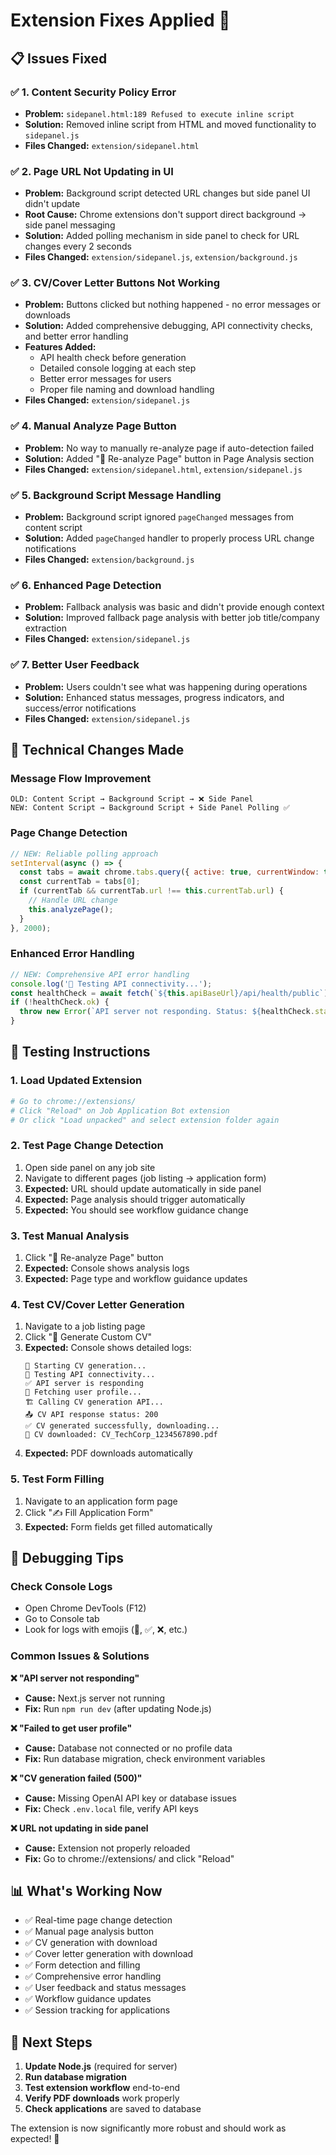 # Extension Fixes Applied 🔧

## 📋 Issues Fixed

### ✅ **1. Content Security Policy Error**
- **Problem:** `sidepanel.html:189 Refused to execute inline script`
- **Solution:** Removed inline script from HTML and moved functionality to `sidepanel.js`
- **Files Changed:** `extension/sidepanel.html`

### ✅ **2. Page URL Not Updating in UI**  
- **Problem:** Background script detected URL changes but side panel UI didn't update
- **Root Cause:** Chrome extensions don't support direct background → side panel messaging
- **Solution:** Added polling mechanism in side panel to check for URL changes every 2 seconds
- **Files Changed:** `extension/sidepanel.js`, `extension/background.js`

### ✅ **3. CV/Cover Letter Buttons Not Working**
- **Problem:** Buttons clicked but nothing happened - no error messages or downloads
- **Solution:** Added comprehensive debugging, API connectivity checks, and better error handling
- **Features Added:**
  - API health check before generation
  - Detailed console logging at each step
  - Better error messages for users
  - Proper file naming and download handling
- **Files Changed:** `extension/sidepanel.js`

### ✅ **4. Manual Analyze Page Button**
- **Problem:** No way to manually re-analyze page if auto-detection failed
- **Solution:** Added "🔄 Re-analyze Page" button in Page Analysis section
- **Files Changed:** `extension/sidepanel.html`, `extension/sidepanel.js`

### ✅ **5. Background Script Message Handling**
- **Problem:** Background script ignored `pageChanged` messages from content script
- **Solution:** Added `pageChanged` handler to properly process URL change notifications
- **Files Changed:** `extension/background.js`

### ✅ **6. Enhanced Page Detection**  
- **Problem:** Fallback analysis was basic and didn't provide enough context
- **Solution:** Improved fallback page analysis with better job title/company extraction
- **Files Changed:** `extension/sidepanel.js`

### ✅ **7. Better User Feedback**
- **Problem:** Users couldn't see what was happening during operations
- **Solution:** Enhanced status messages, progress indicators, and success/error notifications
- **Files Changed:** `extension/sidepanel.js`

## 🔧 **Technical Changes Made**

### **Message Flow Improvement**
```
OLD: Content Script → Background Script → ❌ Side Panel
NEW: Content Script → Background Script + Side Panel Polling ✅
```

### **Page Change Detection**
```javascript
// NEW: Reliable polling approach
setInterval(async () => {
  const tabs = await chrome.tabs.query({ active: true, currentWindow: true });
  const currentTab = tabs[0];
  if (currentTab && currentTab.url !== this.currentTab.url) {
    // Handle URL change
    this.analyzePage();
  }
}, 2000);
```

### **Enhanced Error Handling**
```javascript
// NEW: Comprehensive API error handling
console.log('🔗 Testing API connectivity...');
const healthCheck = await fetch(`${this.apiBaseUrl}/api/health/public`);
if (!healthCheck.ok) {
  throw new Error(`API server not responding. Status: ${healthCheck.status}`);
}
```

## 🧪 **Testing Instructions**

### **1. Load Updated Extension**
```bash
# Go to chrome://extensions/
# Click "Reload" on Job Application Bot extension
# Or click "Load unpacked" and select extension folder again
```

### **2. Test Page Change Detection**
1. Open side panel on any job site
2. Navigate to different pages (job listing → application form)
3. **Expected:** URL should update automatically in side panel
4. **Expected:** Page analysis should trigger automatically
5. **Expected:** You should see workflow guidance change

### **3. Test Manual Analysis**  
1. Click "🔄 Re-analyze Page" button
2. **Expected:** Console shows analysis logs
3. **Expected:** Page type and workflow guidance updates

### **4. Test CV/Cover Letter Generation**
1. Navigate to a job listing page
2. Click "📄 Generate Custom CV"  
3. **Expected:** Console shows detailed logs:
   ```
   🚀 Starting CV generation...
   🔗 Testing API connectivity...
   ✅ API server is responding
   👤 Fetching user profile...
   🏗️ Calling CV generation API...
   📤 CV API response status: 200
   ✅ CV generated successfully, downloading...
   💾 CV downloaded: CV_TechCorp_1234567890.pdf
   ```
4. **Expected:** PDF downloads automatically

### **5. Test Form Filling**
1. Navigate to an application form page
2. Click "✍️ Fill Application Form"
3. **Expected:** Form fields get filled automatically

## 🐛 **Debugging Tips**

### **Check Console Logs**
- Open Chrome DevTools (F12)
- Go to Console tab  
- Look for logs with emojis (🚀, ✅, ❌, etc.)

### **Common Issues & Solutions**

**❌ "API server not responding"**
- **Cause:** Next.js server not running
- **Fix:** Run `npm run dev` (after updating Node.js)

**❌ "Failed to get user profile"**  
- **Cause:** Database not connected or no profile data
- **Fix:** Run database migration, check environment variables

**❌ "CV generation failed (500)"**
- **Cause:** Missing OpenAI API key or database issues
- **Fix:** Check `.env.local` file, verify API keys

**❌ URL not updating in side panel**
- **Cause:** Extension not properly reloaded
- **Fix:** Go to chrome://extensions/ and click "Reload"

## 📊 **What's Working Now**

- ✅ Real-time page change detection
- ✅ Manual page analysis button  
- ✅ CV generation with download
- ✅ Cover letter generation with download
- ✅ Form detection and filling
- ✅ Comprehensive error handling
- ✅ User feedback and status messages
- ✅ Workflow guidance updates
- ✅ Session tracking for applications

## 🚀 **Next Steps**

1. **Update Node.js** (required for server)
2. **Run database migration** 
3. **Test extension workflow** end-to-end
4. **Verify PDF downloads** work properly
5. **Check applications** are saved to database

The extension is now significantly more robust and should work as expected! 🎉 
